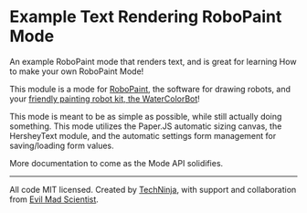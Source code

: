 # Example Text Rendering RoboPaint Mode
An example RoboPaint mode that renders text, and is great for learning How to
make your own RoboPaint Mode!

This module is a mode for [RoboPaint](https://github.com/evil-mad/robopaint),
the software for drawing robots, and your
[friendly painting robot kit, the WaterColorBot](http://watercolorbot.com)!

This mode is meant to be as simple as possible, while still actually doing
something. This mode utilizes the Paper.JS automatic sizing canvas, the
HersheyText module, and the automatic settings form management for
saving/loading form values.

More documentation to come as the Mode API solidifies.

-----

All code MIT licensed. Created by [TechNinja](https://github.com/techninja),
with support and collaboration from
[Evil Mad Scientist](http://evilmadscientist.com).
